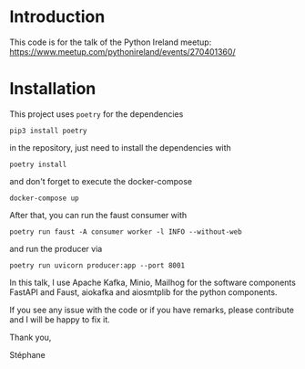 # Introduction

This code is for the talk of the Python Ireland meetup: https://www.meetup.com/pythonireland/events/270401360/


# Installation

This project uses `poetry` for the dependencies

```
pip3 install poetry
```

in the repository, just need to install the dependencies with

```
poetry install
```

and don't forget to execute the docker-compose

```
docker-compose up
```

After that, you can run the faust consumer with
```
poetry run faust -A consumer worker -l INFO --without-web
```

and run the producer via
```
poetry run uvicorn producer:app --port 8001
```

In this talk, I use Apache Kafka, Minio, Mailhog for the software components
FastAPI and Faust, aiokafka and aiosmtplib for the python components.

If you see any issue with the code or if you have remarks, please contribute and I will be happy to fix it.

Thank you,

Stéphane
